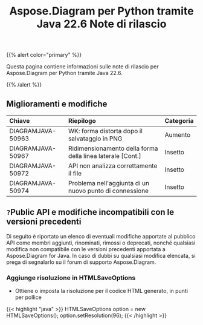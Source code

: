﻿---
title: Aspose.Diagram per Python tramite Java 22.6 Note di rilascio
type: docs
weight: 22
url: /it/java/aspose-diagram-for-python-via-java-22-6-release-notes/
---
{{% alert color="primary" %}}

Questa pagina contiene informazioni sulle note di rilascio per Aspose.Diagram per Python tramite Java 22.6.

{{% /alert %}}
## **Miglioramenti e modifiche**  ##

|**Chiave**|**Riepilogo**|**Categoria**|
|:- |:- |:- |
|DIAGRAMJAVA-50963|WK: forma distorta dopo il salvataggio in PNG|Aumento|
|DIAGRAMJAVA-50967|Ridimensionamento della forma della linea laterale [Cont.]|Insetto|
|DIAGRAMJAVA-50972|API non analizza correttamente il file|Insetto|
|DIAGRAMJAVA-50974|Problema nell'aggiunta di un nuovo punto di connessione|Insetto|

## `?`**Public API e modifiche incompatibili con le versioni precedenti**
Di seguito è riportato un elenco di eventuali modifiche apportate al pubblico API come membri aggiunti, rinominati, rimossi o deprecati, nonché qualsiasi modifica non compatibile con le versioni precedenti apportata a Aspose.Diagram for Java. In caso di dubbi su qualsiasi modifica elencata, si prega di segnalarlo su il forum di supporto Aspose.Diagram.

### **Aggiunge risoluzione in HTMLSaveOptions**
- Ottiene o imposta la risoluzione per il codice HTML generato, in punti per pollice

{{< highlight "java" >}}
HTMLSaveOptions option = new HTMLSaveOptions();
option.setResolution(96);
{{< /highlight >}}
